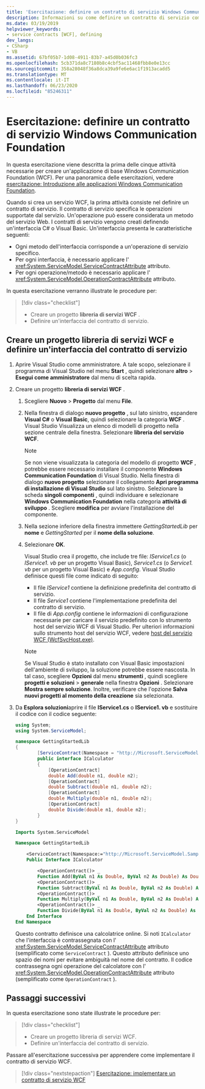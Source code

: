 ```yaml
---
title: 'Esercitazione: definire un contratto di servizio Windows Communication Foundation'
description: Informazioni su come definire un contratto di servizio come parte di una serie di articoli che consentono di iniziare a creare un'applicazione WCF.
ms.date: 03/19/2019
helpviewer_keywords:
- service contracts [WCF], defining
dev_langs:
- CSharp
- VB
ms.assetid: 67bf05b7-1d08-4911-83b7-a45d0b036fc3
ms.openlocfilehash: 5cb371da8c7180b8c4cbf5ac11468fbb8e0e13cc
ms.sourcegitcommit: 358a28048f36a8dca39a9fe6e6ac1f1913acadd5
ms.translationtype: MT
ms.contentlocale: it-IT
ms.lasthandoff: 06/23/2020
ms.locfileid: "85246311"
---
```

# <a name="tutorial-define-a-windows-communication-foundation-service-contract"></a>Esercitazione: definire un contratto di servizio Windows Communication Foundation

In questa esercitazione viene descritta la prima delle cinque attività necessarie per creare un'applicazione di base Windows Communication Foundation (WCF). Per una panoramica delle esercitazioni, vedere [esercitazione: Introduzione alle applicazioni Windows Communication Foundation](getting-started-tutorial.md).

Quando si crea un servizio WCF, la prima attività consiste nel definire un contratto di servizio. Il contratto di servizio specifica le operazioni supportate dal servizio. Un'operazione può essere considerata un metodo del servizio Web. I contratti di servizio vengono creati definendo un'interfaccia C# o Visual Basic. Un'interfaccia presenta le caratteristiche seguenti:

- Ogni metodo dell'interfaccia corrisponde a un'operazione di servizio specifico.
- Per ogni interfaccia, è necessario applicare l' <xref:System.ServiceModel.ServiceContractAttribute> attributo.
- Per ogni operazione/metodo è necessario applicare l' <xref:System.ServiceModel.OperationContractAttribute> attributo.

In questa esercitazione verranno illustrate le procedure per:
> [!div class="checklist"]
>
> - Creare un progetto **libreria di servizi WCF** .
> - Definire un'interfaccia del contratto di servizio.

## <a name="create-a-wcf-service-library-project-and-define-a-service-contract-interface"></a>Creare un progetto libreria di servizi WCF e definire un'interfaccia del contratto di servizio

1. Aprire Visual Studio come amministratore. A tale scopo, selezionare il programma di Visual Studio nel menu **Start** , quindi selezionare **altro**  >  **Esegui come amministratore** dal menu di scelta rapida.

2. Creare un progetto **libreria di servizi WCF** .

   1. Scegliere **Nuovo** > **Progetto** dal menu **File**.

   2. Nella finestra di dialogo **nuovo progetto** , sul lato sinistro, espandere **Visual C#** o **Visual Basic**, quindi selezionare la categoria **WCF** . Visual Studio Visualizza un elenco di modelli di progetto nella sezione centrale della finestra. Selezionare **libreria del servizio WCF**.

      > [!NOTE]
      > Se non viene visualizzata la categoria del modello di progetto **WCF** , potrebbe essere necessario installare il componente **Windows Communication Foundation** di Visual Studio. Nella finestra di dialogo **nuovo progetto** selezionare il collegamento **Apri programma di installazione di Visual Studio** sul lato sinistro. Selezionare la scheda **singoli componenti** , quindi individuare e selezionare **Windows Communication Foundation** nella categoria **attività di sviluppo** . Scegliere **modifica** per avviare l'installazione del componente.

   3. Nella sezione inferiore della finestra immettere *GettingStartedLib* per **nome** e *GettingStarted* per il **nome della soluzione**.

   4. Selezionare **OK**.

      Visual Studio crea il progetto, che include tre file: *IService1.cs* (o *IService1. vb* per un progetto Visual Basic), *Service1.cs* (o *Service1. vb* per un progetto Visual Basic) e *App.config*. Visual Studio definisce questi file come indicato di seguito:
      - Il file *IService1* contiene la definizione predefinita del contratto di servizio.
      - Il file *Service1* contiene l'implementazione predefinita del contratto di servizio.
      - Il file di *App.config* contiene le informazioni di configurazione necessarie per caricare il servizio predefinito con lo strumento host del servizio WCF di Visual Studio. Per ulteriori informazioni sullo strumento host del servizio WCF, vedere [host del servizio WCF (WcfSvcHost.exe)](wcf-service-host-wcfsvchost-exe.md).

      > [!NOTE]
      > Se Visual Studio è stato installato con Visual Basic impostazioni dell'ambiente di sviluppo, la soluzione potrebbe essere nascosta. In tal caso, scegliere **Opzioni** dal menu **strumenti** , quindi scegliere **progetti e soluzioni**  >  **generale** nella finestra **Opzioni** . Selezionare **Mostra sempre soluzione**. Inoltre, verificare che l'opzione **Salva nuovi progetti al momento della creazione** sia selezionata.

3. Da **Esplora soluzioni**aprire il file **IService1.cs** o **IService1. vb** e sostituire il codice con il codice seguente:

    ```csharp
    using System;
    using System.ServiceModel;

    namespace GettingStartedLib
    {
            [ServiceContract(Namespace = "http://Microsoft.ServiceModel.Samples")]
            public interface ICalculator
            {
                [OperationContract]
                double Add(double n1, double n2);
                [OperationContract]
                double Subtract(double n1, double n2);
                [OperationContract]
                double Multiply(double n1, double n2);
                [OperationContract]
                double Divide(double n1, double n2);
            }
    }
    ```

    ```vb
    Imports System.ServiceModel

    Namespace GettingStartedLib

        <ServiceContract(Namespace:="http://Microsoft.ServiceModel.Samples")> _
        Public Interface ICalculator

            <OperationContract()> _
            Function Add(ByVal n1 As Double, ByVal n2 As Double) As Double
            <OperationContract()> _
            Function Subtract(ByVal n1 As Double, ByVal n2 As Double) As Double
            <OperationContract()> _
            Function Multiply(ByVal n1 As Double, ByVal n2 As Double) As Double
            <OperationContract()> _
            Function Divide(ByVal n1 As Double, ByVal n2 As Double) As Double
        End Interface
    End Namespace
    ```

     Questo contratto definisce una calcolatrice online. Si noti `ICalculator` che l'interfaccia è contrassegnata con l' <xref:System.ServiceModel.ServiceContractAttribute> attributo (semplificato come `ServiceContract` ). Questo attributo definisce uno spazio dei nomi per evitare ambiguità nel nome del contratto. Il codice contrassegna ogni operazione del calcolatore con l' <xref:System.ServiceModel.OperationContractAttribute> attributo (semplificato come `OperationContract` ).

## <a name="next-steps"></a>Passaggi successivi

In questa esercitazione sono state illustrate le procedure per:
> [!div class="checklist"]
>
> - Creare un progetto libreria di servizi WCF.
> - Definire un'interfaccia del contratto di servizio.

Passare all'esercitazione successiva per apprendere come implementare il contratto di servizio WCF.

> [!div class="nextstepaction"]
> [Esercitazione: implementare un contratto di servizio WCF](how-to-implement-a-wcf-contract.md)
